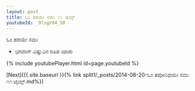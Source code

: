 ```yaml
---
layout: post
title: ಓಂ ಹರಯೇ ನಮಃ ೧೧ ಟೈಮ್ಸ್
youtubeId: _9lsgV94_50
---
```

 
 
 ಓಂ ಹರಯೇ ನಮಃ  
 
 -  ಭಗವಾನ್ ವಿಷ್ಣುವಿನ ರೂಪ ಯಾರು 
 
  
 
  
 
 
 
 
 
 


{% include youtubePlayer.html id=page.youtubeId %}
 
[Next]({{ site.baseurl }}{% link  split1/_posts/2014-08-20-ಓಂ ತಪೋನಿಧಯೇ ನಮಃ ೧೧ ಟೈಮ್ಸ್.md%})
 
